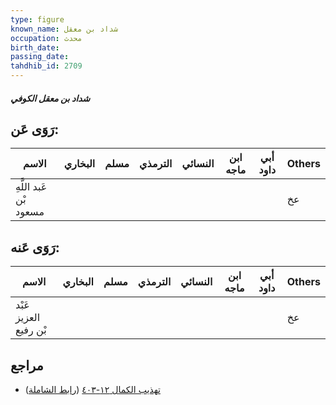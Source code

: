 ```yaml
---
type: figure
known_name: شداد بن معقل
occupation: محدث
birth_date:
passing_date:
tahdhib_id: 2709
---
```

##### شداد بن معقل الكوفي

## رَوَى عَن:
| الاسم                  | البخاري | مسلم | الترمذي | النسائي | ابن ماجه | أبي داود | Others |
| ---------------------- | ------- | ---- | ------- | ------- | -------- | -------- | ------ |
| عَبد اللَّهِ بْن مسعود |         |      |         |         |          |          | عخ     |
## رَوَى عَنه:
| الاسم                 | البخاري | مسلم | الترمذي | النسائي | ابن ماجه | أبي داود | Others |
| --------------------- | ------- | ---- | ------- | ------- | -------- | -------- | ------ |
| عَبْد العزيز بْن رفيع |         |      |         |         |          |          | عخ     |
## مراجع
- [تهذيب الكمال ١٢-٤٠٣](obsidian://open?vault=Tahdhib-al-Kamal&file=Figures/٢٧٠٩-شداد%20بن%20معقل%20الكوفي) ([رابط الشاملة](https://shamela.ws/book/3722/6176))